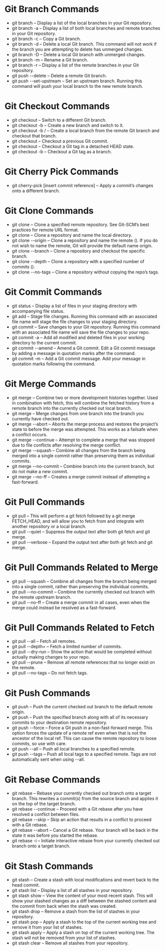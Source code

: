 # Git Branch Commands
- git branch – Display a list of the local branches in your Git repository.
- git branch -a – Display a list of both local branches and remote branches in your Git repository.
- git branch -c – Copy a Git branch.
- git branch -d <branch-name> – Delete a local Git branch. This command will not work if the branch you are attempting to delete has unmerged changes.
- git branch -D <branch-name> – Delete a local Git branch with unmerged changes.
- git branch -m <branch-name> <new-branch-name> – Rename a Git branch.
- git branch -r – Display a list of the remote branches in your Git repository.
- git push <remote> --delete <remote-branch-name> – Delete a remote Git branch.
- git push --set-upstream <remote> <branch> – Set an upstream branch. Running this command will push your local branch to the new remote branch.
# Git Checkout Commands
- git checkout <branch-name> – Switch to a different Git branch.
- git checkout -b <branch-name> – Create a new branch and switch to it.
- git checkout -b <branch-name><remote-name>/<branch-name> – Create a local branch from the remote Git branch and checkout that branch.
- git checkout <commit hash> – Checkout a previous Git commit.
- git checkout <tag name> – Checkout a Git tag in a detached HEAD state.
- git checkout -b <branch-name><tag-name> – Checkout a Git tag as a branch.
# Git Cherry Pick Commands
- git cherry-pick [insert commit reference] – Apply a commit’s changes onto a different branch.
# Git Clone Commands
- git clone <repository-url> – Clone a specified remote repository. See Git-SCM’s best practices for remote URL format.
- git clone <repository-url> <directory-name> – Clone a repository and name the local directory.
- git clone <repository-url> --origin <name> – Clone a repository and name the remote (<name>). If you do not wish to name the remote, Git will provide the default name origin.
- git clone <repository-url> --branch <branch-name> – Clone a repository and checkout the specific branch. 
- git clone <repository-url> --depth <depth> – Clone a repository with a specified number of commits (<depth>). 
- git clone <repository-url> --no-tags – Clone a repository without copying the repo’s tags.
# Git Commit Commands
- git status – Display a list of files in your staging directory with accompanying file status.
- git add – Stage file changes. Running this command with an associated file name will stage the file changes to your staging directory.
- git commit – Save changes to your Git repository. Running this command with an associated file name will save the file changes to your repo.
- git commit -a – Add all modified and deleted files in your working directory to the current commit.
- git commit --amend – Amend a Git commit. Edit a Git commit message by adding a message in quotation marks after the command.
- git commit -m – Add a Git commit message. Add your message in quotation marks following the command.
# Git Merge Commands
- git merge – Combine two or more development histories together. Used in combination with fetch, this will combine the fetched history from a remote branch into the currently checked out local branch.
- git merge <branch-name> – Merge changes from one branch into the branch you currently have checked out.
- git merge --abort – Aborts the merge process and restores the project’s state to before the merge was attempted. This works as a failsafe when a conflict occurs.
- git merge --continue – Attempt to complete a merge that was stopped due to file conflicts after resolving the merge conflict.
- git merge --squash – Combine all changes from the branch being merged into a single commit rather than preserving them as individual commits.
- git merge --no-commit – Combine branch into the current branch, but do not make a new commit.
- git merge --no-ff – Creates a merge commit instead of attempting a fast-forward.
# Git Pull Commands
- git pull – This will perform a git fetch followed by a git merge FETCH_HEAD, and will allow you to fetch from and integrate with another repository or a local branch.
- git pull --quiet – Suppress the output text after both git fetch and git merge.
- git pull --verbose – Expand the output text after both git fetch and git merge.
# Git Pull Commands Related to Merge
- git pull --squash – Combine all changes from the branch being merged into a single commit, rather than preserving the individual commits.
- git pull --no-commit – Combine the currently checked out branch with the remote upstream branch.
- git pull --no-ff –  Create a merge commit in all cases, even when the merge could instead be resolved as a fast-forward.
# Git Pull Commands Related to Fetch
- git pull --all  – Fetch all remotes. 
- git pull --depth=<depth> – Fetch a limited number of commits. 
- git pull --dry-run – Show the action that would be completed without actually making changes to your repo.
- git pull --prune – Remove all remote references that no longer exist on the remote.
- git pull --no-tags – Do not fetch tags.
# Git Push Commands
- git push  – Push the current checked out branch to the default remote origin. 
- git push <remote><branch> – Push the specified branch along with all of its necessary commits to your destination remote repository. 
- git push <remote> --force – Force a Git push in a non-fast-forward merge. This option forces the update of a remote ref even when that is not the ancestor of the local ref. This can cause the remote repository to loose commits, so use with care.
- git push <remote> --all – Push all local branches to a specified remote.
- git push <remote> --tags – Push all local tags to a specified remote. Tags are not automatically sent when using --all.
# Git Rebase Commands
- git rebase <target branch name> – Rebase your currently checked out branch onto a target branch. This rewrites a commit(s) from the source branch and applies it on the top of the target branch.
- git rebase --continue – Proceed with a Git rebase after you have resolved a conflict between files.
- git rebase --skip – Skip an action that results in a conflict to proceed with a Git rebase.
- git rebase --abort – Cancel a Git rebase. Your branch will be back in the state it was before you started the rebase.
- git rebase <target branch name> -i – Initiate interactive rebase from your currently checked out branch onto a target branch.
# Git Stash Commands
- git stash – Create a stash with local modifications and revert back to the head commit.
- git stash list – Display a list of all stashes in your repository.
- git stash show – View the content of your most recent stash. This will show your stashed changes as a diff between the stashed content and the commit from back when the stash was created.
- git stash drop <stash> – Remove a stash from the list of stashes in your repository.
- git stash pop <stash> – Apply a stash to the top of the current working tree and remove it from your list of stashes.
- git stash apply <stash> – Apply a stash on top of the current working tree. The stash will not be removed from your list of stashes.
- git stash clear – Remove all stashes from your repository.